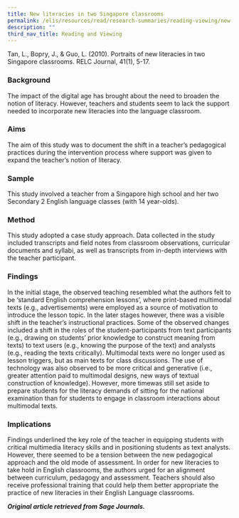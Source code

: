 ```yaml
---
title: New literacies in two Singapore classrooms
permalink: /elis/resources/read/research-summaries/reading-viewing/new-literacies-in-two-singapore-classrooms/
description: ""
third_nav_title: Reading and Viewing
---
```

Tan, L., Bopry, J., & Guo, L. (2010). Portraits of new literacies in two Singapore classrooms. RELC Journal, 41(1), 5-17.  
  
### Background

The impact of the digital age has brought about the need to broaden the notion of literacy. However, teachers and students seem to lack the support needed to incorporate new literacies into the language classroom.  
  
### Aims

The aim of this study was to document the shift in a teacher’s pedagogical practices during the intervention process where support was given to expand the teacher’s notion of literacy.  
  
### Sample

This study involved a teacher from a Singapore high school and her two Secondary 2 English language classes (with 14 year-olds).  
  
### Method

This study adopted a case study approach. Data collected in the study included transcripts and field notes from classroom observations, curricular documents and syllabi, as well as transcripts from in-depth interviews with the teacher participant.  
  
### Findings

In the initial stage, the observed teaching resembled what the authors felt to be ‘standard English comprehension lessons’, where print-based multimodal texts (e.g., advertisements) were employed as a source of motivation to introduce the lesson topic. In the later stages however, there was a visible shift in the teacher’s instructional practices. Some of the observed changes included a shift in the roles of the student-participants from text participants (e.g., drawing on students’ prior knowledge to construct meaning from texts) to text users (e.g., knowing the purpose of the text) and analysts (e.g., reading the texts critically). Multimodal texts were no longer used as lesson triggers, but as main texts for class discussions. The use of technology was also observed to be more critical and generative (i.e., greater attention paid to multimodal designs, new ways of textual construction of knowledge). However, more timewas still set aside to prepare students for the literacy demands of sitting for the national examination than for students to engage in classroom interactions about multimodal texts.  
  
### Implications

Findings underlined the key role of the teacher in equipping students with critical multimedia literacy skills and in positioning students as text analysts. However, there seemed to be a tension between the new pedagogical approach and the old mode of assessment. In order for new literacies to take hold in English classrooms, the authors urged for an alignment between curriculum, pedagogy and assessment. Teachers should also receive professional training that could help them better appropriate the practice of new literacies in their English Language classrooms.  
  
_**Original article retrieved from Sage Journals.**_ 

